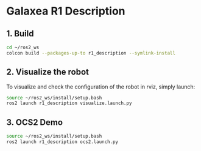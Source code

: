 # Galaxea R1 Description

## 1. Build
```bash
cd ~/ros2_ws
colcon build --packages-up-to r1_description --symlink-install
```

## 2. Visualize the robot

To visualize and check the configuration of the robot in rviz, simply launch:

```bash
source ~/ros2_ws/install/setup.bash
ros2 launch r1_description visualize.launch.py
```

## 3. OCS2 Demo
```bash
source ~/ros2_ws/install/setup.bash
ros2 launch r1_description ocs2.launch.py
```